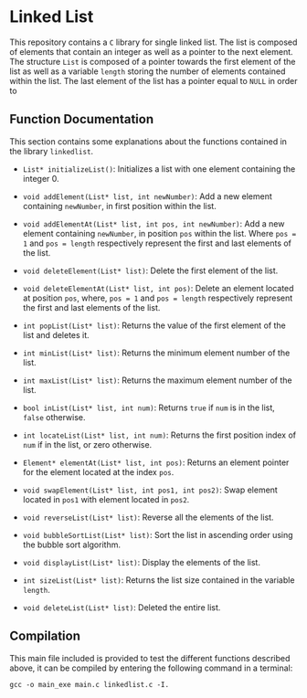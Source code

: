 # Linked List

This repository contains a `C` library for single linked list. The list is composed of elements that contain an integer as well as a pointer to the next element. The structure `List` is composed of a pointer towards the first element of the list as well as a variable `length` storing the number of elements contained within the list. The last element of the list has a pointer equal to `NULL` in order to 

## Function Documentation

This section contains some explanations about the functions contained in the library `linkedlist`.

* `List* initializeList()`: Initializes a list with one element containing the integer 0.

* `void addElement(List* list, int newNumber)`: Add a new element containing `newNumber`, in first position within the list.

* `void addElementAt(List* list, int pos, int newNumber)`: Add a new element containing `newNumber`, in position `pos` within the list. Where `pos = 1` and `pos = length` respectively represent the first and last elements of the list.

* `void deleteElement(List* list)`: Delete the first element of the list.

* `void deleteElementAt(List* list, int pos)`: Delete an element located at position `pos`, where, `pos = 1` and `pos = length` respectively represent the first and last elements of the list.

* `int popList(List* list)`: Returns the value of the first element of the list and deletes it.

* `int minList(List* list)`: Returns the minimum element number of the list.

* `int maxList(List* list)`: Returns the maximum element number of the list.

* `bool inList(List* list, int num)`: Returns `true` if `num` is in the list, `false` otherwise.

* `int locateList(List* list, int num)`: Returns the first position index of `num` if in the list, or zero otherwise.

* `Element* elementAt(List* list, int pos)`: Returns an element pointer for the element located at the index `pos`.

* `void swapElement(List* list, int pos1, int pos2)`: Swap element located in `pos1` with element located in `pos2`.

* `void reverseList(List* list)`: Reverse all the elements of the list.

* `void bubbleSortList(List* list)`: Sort the list in ascending order using the bubble sort algorithm.

* `void displayList(List* list)`: Display the elements of the list.

* `int sizeList(List* list)`: Returns the list size contained in the variable `length`.

* `void deleteList(List* list)`: Deleted the entire list.

## Compilation

This main file included is provided to test the different functions described above, it can be compiled by entering the following command in a terminal:

```gcc -o main_exe main.c linkedlist.c -I.```
